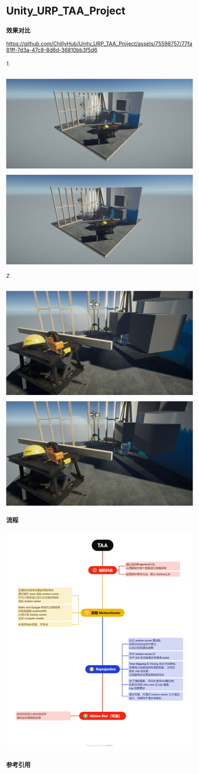 # Unity_URP_TAA_Project



### 效果对比

https://github.com/ChillyHub/Unity_URP_TAA_Project/assets/75598757/77fa81ff-7d3a-47c8-8d6d-36810bb3f5d6

###### 1.

![屏幕截图 2023-09-01 221745](./README.assets/%E5%B1%8F%E5%B9%95%E6%88%AA%E5%9B%BE%202023-09-01%20221745.png)

![屏幕截图 2023-09-01 221803](./README.assets/%E5%B1%8F%E5%B9%95%E6%88%AA%E5%9B%BE%202023-09-01%20221803.png)

###### 2.

![屏幕截图 2023-09-01 221735](./README.assets/%E5%B1%8F%E5%B9%95%E6%88%AA%E5%9B%BE%202023-09-01%20221735.png)

![屏幕截图 2023-09-01 221828](./README.assets/%E5%B1%8F%E5%B9%95%E6%88%AA%E5%9B%BE%202023-09-01%20221828.png)



### 流程

![TAA](./README.assets/TAA.png)



### 参考引用

[GDC:  Temporal Reprojection Anti-Aliasing in INSIDE]: http://www.google.com/

[Anti-Aliasing Methods in CryENGINE 3]: http://iryoku.com/aacourse/downloads/13-Anti-Aliasing-Methods-in-CryENGINE-3.pdf

[High Quality Temporal Supersampling]: https://de45xmedrsdbp.cloudfront.net/Resources/files/TemporalAA_small-59732822.pdf

